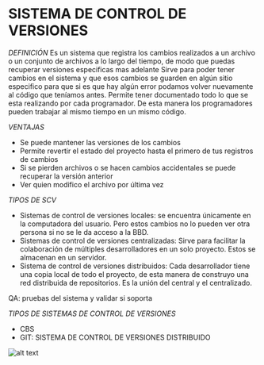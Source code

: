 # SISTEMA DE CONTROL DE VERSIONES

*DEFINICIÓN*
Es un sistema que registra los cambios realizados a un archivo o un conjunto de archivos a lo largo del tiempo, de modo que puedas recuperar versiones especificas mas adelante
Sirve para poder tener cambios en el sistema y que esos cambios se guarden en algún sitio especifico para que si es que hay algún error podamos volver nuevamente al código que teníamos antes. Permite tener documentado todo lo que se esta realizando por cada programador. De esta manera los programadores pueden trabajar al mismo tiempo en un mismo código.

*VENTAJAS*
-	Se puede mantener las versiones de los cambios
-	Permite revertir el estado del proyecto hasta el primero de tus registros de cambios
-	Si se pierden archivos o se hacen cambios accidentales se puede recuperar la versión anterior
-	Ver quien modifico el archivo por última vez

*TIPOS DE SCV*
-	Sistemas de control de versiones locales: se encuentra únicamente en la computadora del usuario. Pero estos cambios no lo pueden ver otra persona si no se le da acceso a la BBD. 
-	Sistemas de control de versiones centralizadas: Sirve para facilitar la colaboración de múltiples desarrolladores en un solo proyecto. Estos se almacenan en un servidor. 
-	Sistema de control de versiones distribuidos: Cada desarrollador tiene una copia local de todo el proyecto, de esta manera de construyo una red distribuida de repositorios. Es la unión del central y el centralizado. 

QA: pruebas del sistema y validar si soporta 

*TIPOS DE SISTEMAS DE CONTROL DE VERSIONES*

-	CBS
-	GIT: SISTEMA DE CONTROL DE VERSIONES DISTRIBUIDO

![alt text](https://www.nettix.com.pe/wp-content/uploads/2020/02/img-1024x511.png "Pachaqtec")